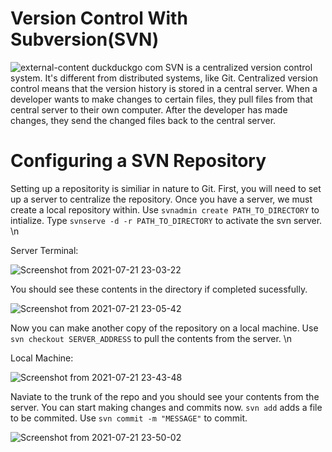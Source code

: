 # Version Control With Subversion(SVN)
![external-content duckduckgo com](https://user-images.githubusercontent.com/53241212/126389284-d6fbe647-5b27-4bce-a132-1470354e652b.png)
SVN is a centralized version control system. It's different from distributed systems, like Git. Centralized version control means that the version history is stored in a central server. When a developer wants to make changes to certain files, they pull files from that central server to their own computer. After the developer has made changes, they send the changed files back to the central server.

# Configuring a SVN Repository
Setting up a repositority is similiar in nature to Git. First, you will need to set up a server to centralize the repository. Once you have a server, we must create a local repository within. Use `svnadmin create PATH_TO_DIRECTORY` to intialize. Type `svnserve -d -r PATH_TO_DIRECTORY` to activate the svn server.
\n

Server Terminal:

![Screenshot from 2021-07-21 23-03-22](https://user-images.githubusercontent.com/53241212/126584527-68f872c2-164c-4df8-bc06-f45b552006cb.png)

You should see these contents in the directory if completed sucessfully.

![Screenshot from 2021-07-21 23-05-42](https://user-images.githubusercontent.com/53241212/126584673-1281165f-b15e-4f32-a1e5-883250c26bde.png)

Now you can make another copy of the repository on a local machine. Use `svn checkout SERVER_ADDRESS` to pull the contents from the server.
\n

Local Machine:

![Screenshot from 2021-07-21 23-43-48](https://user-images.githubusercontent.com/53241212/126587354-50d3087e-ac5d-4910-8ae6-166af241e465.png)

Naviate to the trunk of the repo and you should see your contents from the server. You can start making changes and commits now.
`svn add` adds a file to be commited. Use `svn commit -m "MESSAGE"` to commit.

![Screenshot from 2021-07-21 23-50-02](https://user-images.githubusercontent.com/53241212/126587763-600380b5-f634-4531-808c-c14c6f40d165.png)
